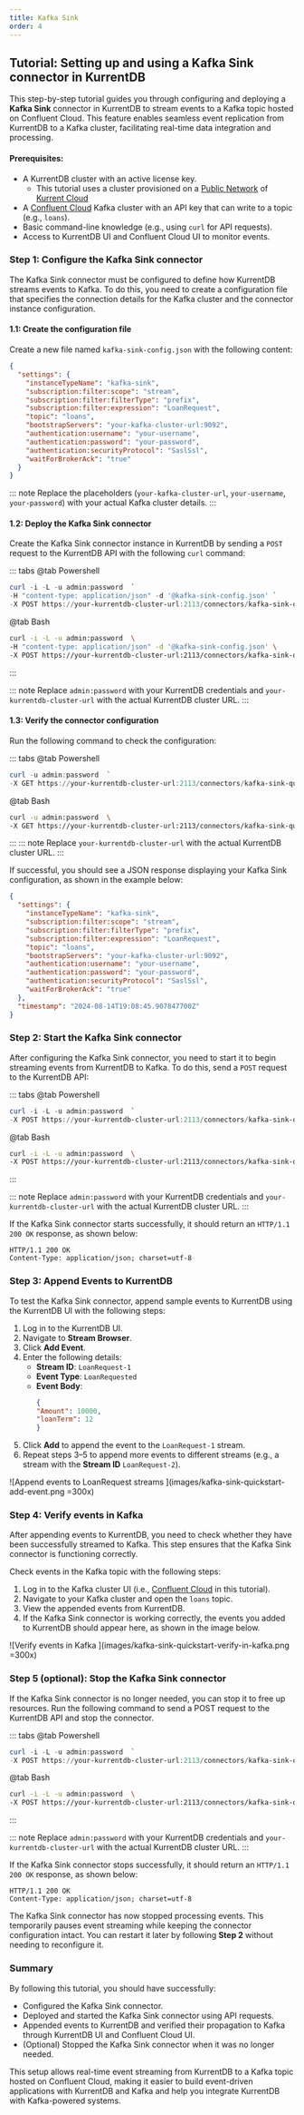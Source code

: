 ```yaml
---
title: Kafka Sink
order: 4
---
```


## Tutorial: Setting up and using a Kafka Sink connector in KurrentDB

This step-by-step tutorial guides you through configuring and deploying a **Kafka Sink** connector in KurrentDB to stream events to a Kafka topic hosted on Confluent Cloud. This feature enables seamless event replication from KurrentDB to a Kafka cluster, facilitating real-time data integration and processing.

#### Prerequisites:

* A KurrentDB cluster with an active license key.  
  * This tutorial uses a cluster provisioned on a [Public Network](https://docs.kurrent.io/cloud/dedicated/networking/public-network.html) of [Kurrent Cloud](https://docs.kurrent.io/cloud/introduction.html)  
* A [Confluent Cloud](http://confluent.cloud) Kafka cluster with an API key that can write to a topic (e.g., `loans`).  
* Basic command-line knowledge (e.g., using `curl` for API requests).  
* Access to KurrentDB UI and Confluent Cloud UI to monitor events.


### Step 1: Configure the Kafka Sink connector

The Kafka Sink connector must be configured to define how KurrentDB streams events to Kafka. To do this, you need to create a configuration file that specifies the connection details for the Kafka cluster and the connector instance configuration.

#### 1.1: Create the configuration file

Create a new file named `kafka-sink-config.json` with the following content:

```json lines
{
  "settings": {
    "instanceTypeName": "kafka-sink",
    "subscription:filter:scope": "stream",
    "subscription:filter:filterType": "prefix",
    "subscription:filter:expression": "LoanRequest",
    "topic": "loans",
    "bootstrapServers": "your-kafka-cluster-url:9092",
    "authentication:username": "your-username",
    "authentication:password": "your-password",
    "authentication:securityProtocol": "SaslSsl",
    "waitForBrokerAck": "true"
  }
}
```
::: note
Replace the placeholders (`your-kafka-cluster-url`, `your-username`, `your-password`) with your actual Kafka cluster details.
:::

#### 1.2: Deploy the Kafka Sink connector

Create the Kafka Sink connector instance in KurrentDB by sending a `POST` request to the KurrentDB API with the following `curl` command:

::: tabs
@tab Powershell
```PowerShell
curl -i -L -u admin:password  `
-H "content-type: application/json" -d '@kafka-sink-config.json' `
-X POST https://your-kurrentdb-cluster-url:2113/connectors/kafka-sink-quickstart  
```
@tab Bash
```Bash
curl -i -L -u admin:password  \ 
-H "content-type: application/json" -d '@kafka-sink-config.json' \
-X POST https://your-kurrentdb-cluster-url:2113/connectors/kafka-sink-quickstart  
```
:::

::: note
Replace `admin:password` with your KurrentDB credentials and `your-kurrentdb-cluster-url` with the actual KurrentDB cluster URL.
:::

#### 1.3: Verify the connector configuration

Run the following command to check the configuration:

::: tabs
@tab Powershell
```PowerShell
curl -u admin:password  `
-X GET https://your-kurrentdb-cluster-url:2113/connectors/kafka-sink-quickstart/settings  
```
@tab Bash
```Bash
curl -u admin:password  \ 
-X GET https://your-kurrentdb-cluster-url:2113/connectors/kafka-sink-quickstart/settings  
```
:::
::: note
Replace `your-kurrentdb-cluster-url` with the actual KurrentDB cluster URL.
:::

If successful, you should see a JSON response displaying your Kafka Sink configuration, as shown in the example below:

```json
{
  "settings": {
    "instanceTypeName": "kafka-sink",
    "subscription:filter:scope": "stream",
    "subscription:filter:filterType": "prefix",
    "subscription:filter:expression": "LoanRequest",
    "topic": "loans",
    "bootstrapServers": "your-kafka-cluster-url:9092",
    "authentication:username": "your-username",
    "authentication:password": "your-password",
    "authentication:securityProtocol": "SaslSsl",
    "waitForBrokerAck": "true"
  },
  "timestamp": "2024-08-14T19:08:45.907847700Z"
}
```


### Step 2: Start the Kafka Sink connector

After configuring the Kafka Sink connector, you need to start it to begin streaming events from KurrentDB to Kafka. To do this, send a `POST` request to the KurrentDB API:

::: tabs
@tab Powershell
```PowerShell
curl -i -L -u admin:password  `
-X POST https://your-kurrentdb-cluster-url:2113/connectors/kafka-sink-quickstart/start  
```
@tab Bash
```Bash
curl -i -L -u admin:password  \ 
-X POST https://your-kurrentdb-cluster-url:2113/connectors/kafka-sink-quickstart/start  
```
:::

::: note
Replace `admin:password` with your KurrentDB credentials and `your-kurrentdb-cluster-url` with the actual KurrentDB cluster URL.
:::

If the Kafka Sink connector starts successfully, it should return an `HTTP/1.1 200 OK` response, as shown below:

```
HTTP/1.1 200 OK
Content-Type: application/json; charset=utf-8
```


### Step 3: Append Events to KurrentDB

To test the Kafka Sink connector, append sample events to KurrentDB using the KurrentDB UI with the following steps:

1. Log in to the KurrentDB UI.  
2. Navigate to **Stream Browser**.  
3. Click **Add Event**.  
4. Enter the following details:  
   * **Stream ID**: `LoanRequest-1`  
   * **Event Type**: `LoanRequested`  
   * **Event Body**:  
      ```json
      {
      "Amount": 10000,
      "loanTerm": 12
      }
      ```
5. Click **Add** to append the event to the `LoanRequest-1` stream.  
6. Repeat steps 3–5 to append more events to different streams (e.g., a stream with the **Stream ID** `LoanRequest-2`).

![Append events to LoanRequest streams ](images/kafka-sink-quickstart-add-event.png =300x)


### Step 4: Verify events in Kafka

After appending events to KurrentDB, you need to check whether they have been successfully streamed to Kafka. This step ensures that the Kafka Sink connector is functioning correctly.

Check events in the Kafka topic with the following steps:

1. Log in to the Kafka cluster UI (i.e., [Confluent Cloud](https://confluent.cloud) in this tutorial).  
2. Navigate to your Kafka cluster and open the `loans` topic.  
3. View the appended events from KurrentDB.  
4. If the Kafka Sink connector is working correctly, the events you added to KurrentDB should appear here, as shown in the image below.

![Verify events in Kafka ](images/kafka-sink-quickstart-verify-in-kafka.png =300x)


### Step 5 (optional): Stop the Kafka Sink connector

If the Kafka Sink connector is no longer needed, you can stop it to free up resources. Run the following command to send a POST request to the KurrentDB API and stop the connector.

::: tabs
@tab Powershell
```PowerShell
curl -i -L -u admin:password  `
-X POST https://your-kurrentdb-cluster-url:2113/connectors/kafka-sink-quickstart/stop  
```
@tab Bash
```Bash
curl -i -L -u admin:password  \ 
-X POST https://your-kurrentdb-cluster-url:2113/connectors/kafka-sink-quickstart/stop  
```
:::

::: note
Replace `admin:password` with your KurrentDB credentials and `your-kurrentdb-cluster-url` with the actual KurrentDB cluster URL.
:::

If the Kafka Sink connector stops successfully, it should return an `HTTP/1.1 200 OK` response, as shown below:

```
HTTP/1.1 200 OK
Content-Type: application/json; charset=utf-8
```

The Kafka Sink connector has now stopped processing events. This temporarily pauses event streaming while keeping the connector configuration intact. You can restart it later by following **Step 2** without needing to reconfigure it.


### Summary

By following this tutorial, you should have successfully: 

* Configured the Kafka Sink connector.  
* Deployed and started the Kafka Sink connector using API requests.  
* Appended events to KurrentDB and verified their propagation to Kafka through KurrentDB UI and Confluent Cloud UI.  
* (Optional) Stopped the Kafka Sink connector when it was no longer needed.

This setup allows real-time event streaming from KurrentDB to a Kafka topic hosted on Confluent Cloud, making it easier to build event-driven applications with KurrentDB and Kafka and help you integrate KurrentDB with Kafka-powered systems.
